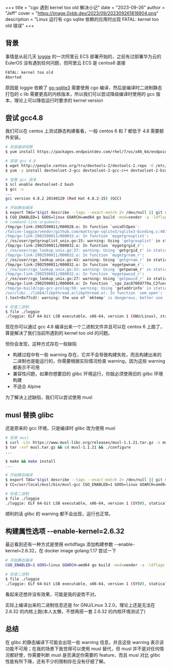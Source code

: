 +++
title = "cgo 遇到 kernel too old 解决小记"
date = "2023-09-26"
author = "Jeff"
cover = "https://image.0xbb.dev/2023/09/202309261818904.png"
description = "Linux 运行有 cgo sqlite 依赖的应用时出现 FATAL: kernel too old 错误"
+++

## 背景

事情是从前几天 [loggie](https://github.com/loggie-io/loggie) 的一次阿里云 ECS 部署开始的，之前有过部署华为云的 EulerOS 没有遇到任何问题，但阿里云 ECS 是 centos6 直接
```bash
FATAL: kernel too old
Aborted
```
原因是 loggie 依赖了 [go-sqlite3](https://github.com/mattn/go-sqlite3) 需要使用 cgo 编译，然后是编译时二进制静态打包的 c lib 需要更高的内核版本，所以我们可以尝试降级编译时使用的 gcc 版本，理论上可以降低运行时要求的 kernel version

## 尝试 gcc4.8

我们可以在 centos 上测试静态构建看看，一般 centos 6 和 7 都低于 4.8 需要额外安装。
```bash
# 安装编译依赖
$ yum install https://packages.endpointdev.com/rhel/7/os/x86_64/endpoint-repo.x86_64.rpm -y && yum install -y gcc-c++ wget git make glibc-static

# 安装 gcc 4.8
$ wget http://people.centos.org/tru/devtools-2/devtools-2.repo -O /etc/yum.repos.d/devtoolset-2.repo --no-check-certificate
$ yum -y install devtoolset-2-gcc devtoolset-2-gcc-c++ devtoolset-2-binutils

# 查看 gcc 版本
$ scl enable devtoolset-2 bash
$ gcc -v
...
gcc version 4.8.2 20140120 (Red Hat 4.8.2-15) (GCC)

# 开始静态编译
$ export TAG="$(git describe --tags --exact-match 2> /dev/null || git symbolic-ref -q --short HEAD)-$(git rev-parse --short HEAD)"
$ CGO_ENABLED=1 GOOS=linux GOARCH=amd64 go build -mod=vendor -a -ldflags '-X github.com/loggie-io/loggie/pkg/core/global._VERSION_=${TAG} -s -w -extldflags "-static"' -o loggie cmd/loggie/main.go
# command-line-arguments
/tmp/go-link-2902590011/000028.o: In function `unixDlOpen':
/falcon-loggie/vendor/github.com/mattn/go-sqlite3/sqlite3-binding.c:40175: warning: Using 'dlopen' in statically linked applications requires at runtime the shared libraries from the glibc version used for linking
/tmp/go-link-2902590011/000033.o: In function `mygetgrouplist':
/_/os/user/getgrouplist_unix.go:15: warning: Using 'getgrouplist' in statically linked applications requires at runtime the shared libraries from the glibc version used for linking
/tmp/go-link-2902590011/000032.o: In function `mygetgrgid_r':
/_/os/user/cgo_lookup_unix.go:37: warning: Using 'getgrgid_r' in statically linked applications requires at runtime the shared libraries from the glibc version used for linking
/tmp/go-link-2902590011/000032.o: In function `mygetgrnam_r':
/_/os/user/cgo_lookup_unix.go:42: warning: Using 'getgrnam_r' in statically linked applications requires at runtime the shared libraries from the glibc version used for linking
/tmp/go-link-2902590011/000032.o: In function `mygetpwnam_r':
/_/os/user/cgo_lookup_unix.go:32: warning: Using 'getpwnam_r' in statically linked applications requires at runtime the shared libraries from the glibc version used for linking
/tmp/go-link-2902590011/000032.o: In function `mygetpwuid_r':
/_/os/user/cgo_lookup_unix.go:27: warning: Using 'getpwuid_r' in statically linked applications requires at runtime the shared libraries from the glibc version used for linking
/tmp/go-link-2902590011/000004.o: In function `_cgo_2ac87069779a_C2func_getaddrinfo':
/tmp/go-build/cgo-gcc-prolog:58: warning: Using 'getaddrinfo' in statically linked applications requires at runtime the shared libraries from the glibc version used for linking
/usr/lib/../lib64/libpthread.a(libpthread.o): In function `sem_open':
(.text+0x77cd): warning: the use of `mktemp' is dangerous, better use `mkstemp'

# 检查二进制
$ file ./loggie
./loggie: ELF 64-bit LSB executable, x86-64, version 1 (GNU/Linux), statically linked, for GNU/Linux 2.6.18, stripped
```

现在你可以通过 gcc 4.8 编译出来一个二进制文件并且可以在 centos 6 上跑了，算是解决了我们当前所遇到的 kernel too old 的问题。

但你会发现，这种方式存在一些缺陷

- 构建过程中有一些 warning 存在，它并不会导致构建失败，而且构建出来的二进制也是能运行的，你需要根据实际情况检查 warning，因为这些 warning 都表示不可用
- 兼容性问题，如果你想要旧的 glibc 环境运行，你就必须使用旧的 glibc 环境构建
- 不适合 Alpine

为了解决上述缺陷，我们可以尝试使用 musl

## musl 替换 glibc

还是原来的 gcc 环境，只是编译时 glibc 改为使用 musl
```bash
# 安装 musl
$ curl -LSs https://www.musl-libc.org/releases/musl-1.1.21.tar.gz -o musl.tar.gz
$ tar -xvf musl.tar.gz && cd musl-1.1.21 && ./configure
...

$ make && make install
...

# 开始静态编译
$ export TAG="$(git describe --tags --exact-match 2> /dev/null || git symbolic-ref -q --short HEAD)-$(git rev-parse --short HEAD)"
$ CC=/usr/local/musl/bin/musl-gcc CGO_ENABLED=1 GOOS=linux GOARCH=amd64 go build -mod=vendor -a -ldflags '-X github.com/loggie-io/loggie/pkg/core/global._VERSION_=${TAG} -linkmode external -s -w -extldflags "-static"' -o loggie cmd/loggie/main.go

# 检查二进制
$ file ./loggie
./loggie: ELF 64-bit LSB executable, x86-64, version 1 (SYSV), statically linked, stripped
```

顺利的话 glibc 的 warning 都不会出现，运行也正常。

## 构建属性选项 --enable-kernel=2.6.32

最近看到还有一种方式是使用 extldflags 添加构建参数 --enable-kernel=2.6.32，在 docker image golang:1.17 尝试一下
```bash
# 开始静态编译
CGO_ENABLED=1 GOOS=linux GOARCH=amd64 go build -mod=vendor -a -ldflags '-X github.com/loggie-io/loggie/pkg/core/global._VERSION_=${TAG} -s -w -extldflags "-static --enable-kernel=2.6.32"' -o loggie cmd/loggie/main.go

# 检查二进制
$ file ./loggie
./loggie: ELF 64-bit LSB executable, x86-64, version 1 (SYSV), statically linked, BuildID[sha1]=9b895884eadb2cd3736917c87d8a6fe26e573a01, for GNU/Linux 3.2.0, stripped
```

看起来还想并没有效果，可能是我的姿势不对。

实际上编译出来的二进制信息还是 for GNU/Linux 3.2.0，理论上还是无法在 2.6.32 的内核上跑(本人太懒，不想再搭一套 2.6.32 的内核环境测试了)

## 总结

在 glibc 的静态编译下可能会出现一些 warning 信息，并且这些 warning 表示该功能不可用；在我的场景下我觉得可以使用 musl 替代，但 musl 并不是对任何情况都好使，你需要判断 musl 是否满足你需要的 feature，而且 musl 对比 glibc 性能有所下降，还有不少的限制存在没有仔细了解。